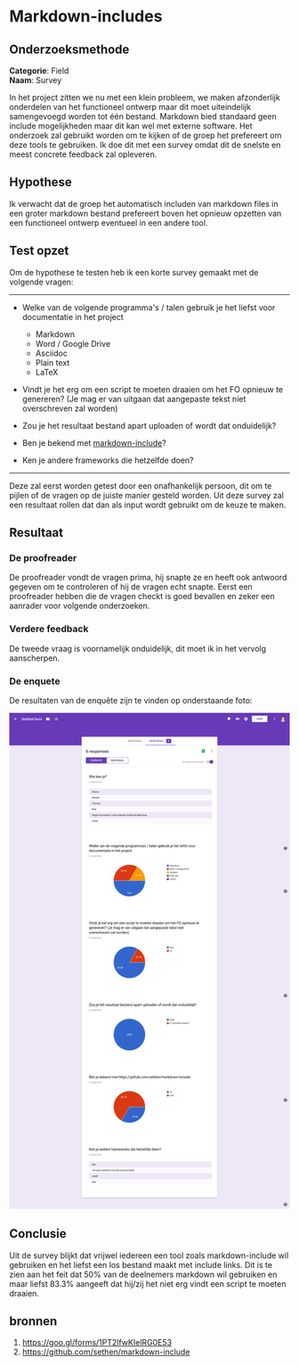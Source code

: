 # Markdown-includes

## Onderzoeksmethode

**Categorie**: Field <br />
**Naam**: Survey

In het project zitten we nu met een klein probleem, we maken afzonderlijk onderdelen van het functioneel ontwerp maar dit moet uiteindelijk samengevoegd worden tot één bestand. Markdown bied standaard geen include mogelijkheden maar dit kan wel met externe software. Het onderzoek zal gebruikt worden om te kijken of de groep het prefereert om deze tools te gebruiken. Ik doe dit met een survey omdat dit de snelste en meest concrete feedback zal opleveren.

## Hypothese

Ik verwacht dat de groep het automatisch includen van markdown files in een groter markdown bestand prefereert boven het opnieuw opzetten van een functioneel ontwerp eventueel in een andere tool.

## Test opzet

Om de hypothese te testen heb ik een korte survey gemaakt met de volgende vragen:

---

- Welke van de volgende programma's / talen gebruik je het liefst voor documentatie in het project

  - Markdown
  - Word / Google Drive
  - Asciidoc
  - Plain text
  - LaTeX

- Vindt je het erg om een script te moeten draaien om het FO opnieuw te genereren? (Je mag er van uitgaan dat aangepaste tekst niet overschreven zal worden)

- Zou je het resultaat bestand apart uploaden of wordt dat onduidelijk?

- Ben je bekend met [markdown-include](https://github.com/sethen/markdown-include)?

- Ken je andere frameworks die hetzelfde doen?

---

Deze zal eerst worden getest door een onafhankelijk persoon, dit om te pijlen of de vragen op de juiste manier gesteld worden.
Uit deze survey zal een resultaat rollen dat dan als input wordt gebruikt om de keuze te maken.

## Resultaat

### De proofreader

De proofreader vondt de vragen prima, hij snapte ze en heeft ook antwoord gegeven om te controleren of hij de vragen echt snapte. Eerst een proofreader hebben die de vragen checkt is goed bevallen en zeker een aanrader voor volgende onderzoeken.

### Verdere feedback

De tweede vraag is voornamelijk onduidelijk, dit moet ik in het vervolg aanscherpen.

### De enquete

De resultaten van de enquête zijn te vinden op onderstaande foto:

![surver_results](./images/survey_results.png)

## Conclusie

Uit de survey blijkt dat vrijwel iedereen een tool zoals markdown-include wil gebruiken en het liefst een los bestand maakt met include links. Dit is te zien aan het feit dat 50% van de deelnemers markdown wil gebruiken en maar liefst 83.3% aangeeft dat hij/zij het niet erg vindt een script te moeten draaien.

## bronnen
1. https://goo.gl/forms/1PT2lfwKIelRG0E53
2. https://github.com/sethen/markdown-include
